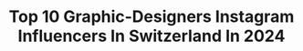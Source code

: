 ---
title: Top 10 Graphic-Designers Instagram Influencers In Switzerland In 2024
description: >-
  Find top graphic-designers Instagram influencers in Switzerland in 2024. Most popular hashtags: #graphicdesign #typography #natgeotravel #switzerland.
platform: Instagram
hits: 23
text_top: Analyze the top-rated Instagram accounts on inBeat.
text_bottom: Our search engine has 23 Instagram influencers like this in Switzerland for you to work with.
profiles:
  - username: "ivan.margot"
    fullname: >-
      Ivan Margot
    bio: >-
      Swiss Graphic Designer, Barcelona @myspc.newstart @street_macadam
    location: "Switzerland"
    followers: 11823
    engagement: 575
    commentsToLikes: 0.025262
    id: ck5c5pp2s3xf30i1123a9kk8d
    verified: false
    hashtags: "#littleboxcollective, #newtopographics, #storytelling, #reportage"
  - username: "edipix"
    fullname: >-
      Edvard L. 🇨🇭📷
    bio: >-
      ⭐️ Explorer | Visual content creator 📜 Graduate photoshop graphic designer 🖌🖥 🌌 Night photography addict
    location: "Switzerland"
    followers: 21246
    engagement: 965
    commentsToLikes: 0.023384
    id: ck0w1hgt4jd7t0i19ucowkun9
    verified: false
    hashtags: "#gloomy, #frenchcastle, #frenchcastles, #fa"
  - username: "bildausschnitt"
    fullname: >-
      Thomas Zulauf Photography
    bio: >-
      📷 Landscape photographer and graphic designer based in Zurich, Switzerland. All pictures are taken by me.
    location: "Switzerland"
    followers: 2808
    engagement: 1400
    commentsToLikes: 0.031872
    id: ck6ubzm0xcm8v0j715b4rhpkr
    verified: false
    hashtags: "#switzerlandpictures, #swissalpes, #rsa, #folkscenery"
  - username: "supertrampeur"
    fullname: >-
      Josh Kempinaire
    bio: >-
      Photographer & Graphic Designer. From Switzerland. —————————————
    location: "Switzerland"
    followers: 61198
    engagement: 224
    commentsToLikes: 0.019180
    id: ck15ul2zonpkm0i193elkmncl
    verified: false
    hashtags: "#roamtheplanet, #passionpassport, #switzerlandwonderland, #visitmaldives"
  - username: "mat_____k"
    fullname: >-
      mät
    bio: >-
      cis | he/him | gay feminist | vegan | thinker ⠀ 32 | switzerland phd cand. | graphic designer | storyteller ⠀ sarcastic person | mistake maker
    location: "Switzerland"
    followers: 6298
    engagement: 382
    commentsToLikes: 0.022639
    id: ck5hk2ib5hoa80i11jb4r8mzd
    verified: false
    hashtags: ""
  - username: "xtianmiller"
    fullname: >-
      Xtian Miller
    bio: >-
      Founder of SIGNAL A
    location: "Switzerland"
    followers: 105066
    engagement: 307
    commentsToLikes: 0.008352
    id: ck6tnj30b9y2d0j718c794jnv
    verified: false
    hashtags: "#digitalartists, #graphicdesigndaily, #swissmodernism, #tdkpeepshow"
  - username: "ashworthchris"
    fullname: >-
      Chris Ashworth
    bio: >-
      Swiss Grit
    location: "Switzerland"
    followers: 83492
    engagement: 206
    commentsToLikes: 0.010499
    id: ck13a3hd3og160i19ahjfbyax
    verified: false
    hashtags: "#typematters, #typeeverything, #typeinspire, #typedaily"
  - username: "stefankunz"
    fullname: >-
      Stefan Kunz
    bio: >-
      👉🏻Clients: Nespresso, Porsche, Coke 📨Inquiries: mail@stefankunz.com ✨Online Course: Animation, Lettering
    location: "Switzerland"
    followers: 783193
    engagement: 915
    commentsToLikes: 0.014089
    id: ck0tvjhembmu60i19u2xf5xyf
    verified: false
    hashtags: "#goodtype, #logoanimation, #logo, #procreatelettering"
  - username: "kaischoene"
    fullname: >-
      KAI SCHÖNE
    bio: >-
      🙋🏻‍♂️ Geschäftsführer @youmedia.ch 🛒 Gründer @galerie.83 🎙️ Podcaster @luegeundlose.podcast 📸 KI-Fotograf @ai_shootings 🇨🇭📍Lucerne
    location: "Switzerland"
    followers: 16048
    engagement: 698
    commentsToLikes: 0.037999
    id: cl5j74ewe6yst0i23whlh9cjx
    verified: false
    hashtags: "#schweiz, #dogoftheday, #swiss, #dogsofinstagram"
  - username: "ne7io"
    fullname: >-
      UX Design /// Neil de Barros
    bio: >-
      Maker of Heensa - True modular furniture: @heensa.design I teach UX & Design with memes 🇨🇭
    location: "Switzerland"
    followers: 9268
    engagement: 511
    commentsToLikes: 0.062050
    id: ckap6c4e9f9ng0i78vu36gohz
    verified: false
    hashtags: "#creativelife, #designconcept, #userinterface, #designstudio"
---